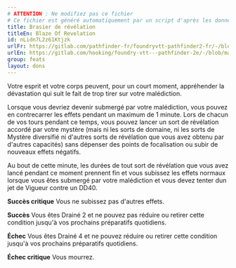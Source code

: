```yaml
---
# ATTENTION : Ne modifiez pas ce fichier
# Ce fichier est généré automatiquement par un script d'après les données du module Foundry VTT officiel et de sa traduction
title: Brasier de révélation
titleEn: Blaze Of Revelation
id: nLidn7L2z61Ktjzk
urlFr: https://gitlab.com/pathfinder-fr/foundryvtt-pathfinder2-fr/-/blob/master/data/feats/nLidn7L2z61Ktjzk.htm
urlEn: https://gitlab.com/hooking/foundry-vtt---pathfinder-2e/-/blob/master/packs/data/feats.db/blaze-of-revelation.json
group: feats
layout: dons
---
```

Votre esprit et votre corps peuvent, pour un court moment, appréhender la dévastation qui suit le fait de trop tirer sur votre malédiction.

Lorsque vous devriez devenir submergé par votre malédiction, vous pouvez en contrecarrer les effets pendant un maximum de 1 minute. Lors de chacun de vos tours pendant ce temps, vous pouvez lancer un sort de révélation accordé par votre mystère (mais ni les sorts de domaine, ni les sorts de Mystère diversifié ni d'autres sorts de révélation que vous avez obtenu par d'autres capacités) sans dépenser des points de focalisation ou subir de nouveaux effets négatifs.

Au bout de cette minute, les durées de tout sort de révélation que vous avez lancé pendant ce moment prennent fin et vous subissez les effets normaux lorsque vous êtes submergé par votre malédiction et vous devez tenter dun jet de Vigueur contre un DD40.

**Succès critique** Vous ne subissez pas d'autres effets.

**Succès** Vous êtes <a class="entity-link" data-pack="pf2e.conditionspf2e" data-id="4D2KBtexWXa6oUMR" draggable="true"><i class="fas fa-book-open"></i>Drainé</a> 2 et ne pouvez pas réduire ou retirer cette condition jusqu'à vos prochains préparatifs quotidiens.

**Échec** Vous êtes Drainé 4 et ne pouvez réduire ou retirer cette condition jusqu'à vos prochains préparatifs quotidiens.

**Échec critique** Vous mourrez.


